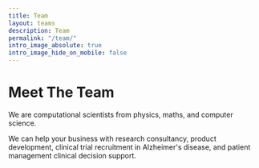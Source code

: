 ```yaml
---
title: Team
layout: teams
description: Team
permalink: "/team/"
intro_image_absolute: true
intro_image_hide_on_mobile: false
---
```


# Meet The Team

We are computational scientists from physics, maths, and computer science.

We can help your business with research consultancy, product development, clinical trial recruitment in Alzheimer's disease, and patient management clinical decision support.
